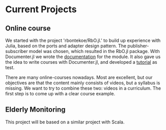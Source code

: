 # Current Projects

## Online course

We started with the project 'rbontekoe/RbO.jl.' to build up experience with Julia, based on the ports and adapter design pattern. The publisher-subscriber model was chosen, which resulted in the RbO.jl package. With Documenter.jl we wrote the [documentation](https://rbontekoe.github.io/RbO.jl/) for the module. It also gave us the idea to write courses with Documenter.jl, and developed a [tutorial](https://rbontekoe.github.io/tutorial_rbo/) as test.

There are many online-courses nowadays. Most are excellent, but our objectives are that the content mainly consists of videos, but a syllabus is missing. We want to try to combine these two: videos in a curriculum. The first step is to come up with a clear course example.

## Elderly Monitoring

This project will be based on a similar project with Scala.
